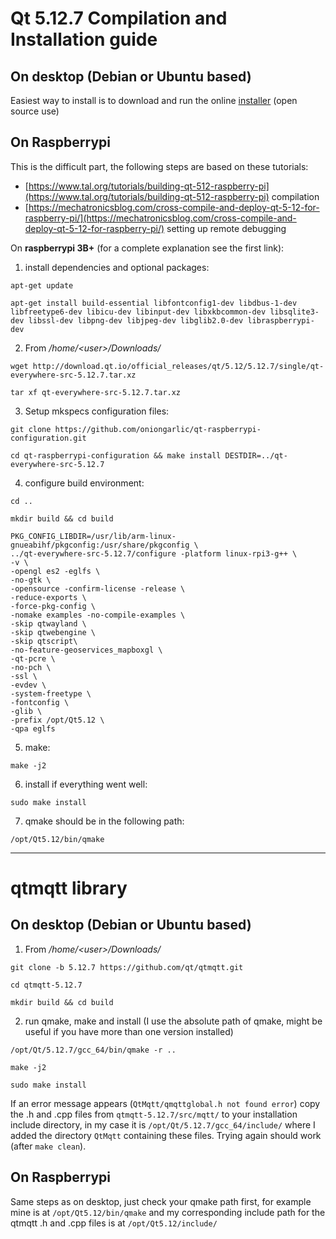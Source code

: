 # Qt 5.12.7 Compilation and Installation guide
## On desktop (Debian or Ubuntu based)
Easiest way to install is to download and run the online [installer](https://www.qt.io/download-open-source?hsCtaTracking=9f6a2170-a938-42df-a8e2-a9f0b1d6cdce%7C6cb0de4f-9bb5-4778-ab02-bfb62735f3e5) (open source use) 
## On Raspberrypi
This is the difficult part, the following steps are based on these tutorials:
- [https://www.tal.org/tutorials/building-qt-512-raspberry-pi](https://www.tal.org/tutorials/building-qt-512-raspberry-pi) compilation
- [https://mechatronicsblog.com/cross-compile-and-deploy-qt-5-12-for-raspberry-pi/](https://mechatronicsblog.com/cross-compile-and-deploy-qt-5-12-for-raspberry-pi/) setting up remote debugging

On **raspberrypi 3B+** (for a complete explanation see the first link):
1. install dependencies and optional packages:
```
apt-get update
```
```
apt-get install build-essential libfontconfig1-dev libdbus-1-dev libfreetype6-dev libicu-dev libinput-dev libxkbcommon-dev libsqlite3-dev libssl-dev libpng-dev libjpeg-dev libglib2.0-dev libraspberrypi-dev
```
2. From */home/\<user\>/Downloads/*
```
wget http://download.qt.io/official_releases/qt/5.12/5.12.7/single/qt-everywhere-src-5.12.7.tar.xz
```
```
tar xf qt-everywhere-src-5.12.7.tar.xz
```
3. Setup mkspecs configuration files:
```
git clone https://github.com/oniongarlic/qt-raspberrypi-configuration.git
```
```
cd qt-raspberrypi-configuration && make install DESTDIR=../qt-everywhere-src-5.12.7
```
4. configure build environment:
```
cd ..
```
```
mkdir build && cd build
```
```
PKG_CONFIG_LIBDIR=/usr/lib/arm-linux-gnueabihf/pkgconfig:/usr/share/pkgconfig \
../qt-everywhere-src-5.12.7/configure -platform linux-rpi3-g++ \
-v \
-opengl es2 -eglfs \
-no-gtk \
-opensource -confirm-license -release \
-reduce-exports \
-force-pkg-config \
-nomake examples -no-compile-examples \
-skip qtwayland \
-skip qtwebengine \
-skip qtscript\
-no-feature-geoservices_mapboxgl \
-qt-pcre \
-no-pch \
-ssl \
-evdev \
-system-freetype \
-fontconfig \
-glib \
-prefix /opt/Qt5.12 \
-qpa eglfs
```
5. make:
```
make -j2
```
6. install if everything went well:
```
sudo make install
```
7. qmake should be in the following path:
```
/opt/Qt5.12/bin/qmake
``` 

---
# qtmqtt library
## On desktop (Debian or Ubuntu based)

1. From */home/\<user\>/Downloads/*
```
git clone -b 5.12.7 https://github.com/qt/qtmqtt.git
```
```
cd qtmqtt-5.12.7
```
```
mkdir build && cd build
```
2. run qmake, make and install (I use the absolute path of qmake, might be useful if you have more than one version installed)
```
/opt/Qt/5.12.7/gcc_64/bin/qmake -r ..
```
```
make -j2
```
```
sudo make install
```
If an error message appears (```QtMqtt/qmqttglobal.h not found error```) copy the .h and .cpp files from ```qtmqtt-5.12.7/src/mqtt/``` to your installation include directory, in my case it is ```/opt/Qt/5.12.7/gcc_64/include/``` where I added the directory ```QtMqtt``` containing these files. Trying again should work (after ```make clean```).


## On Raspberrypi

Same steps as on desktop, just check your qmake path first, for example mine is at ```/opt/Qt5.12/bin/qmake``` and my corresponding include path for the qtmqtt .h and .cpp files is at ```/opt/Qt5.12/include/```